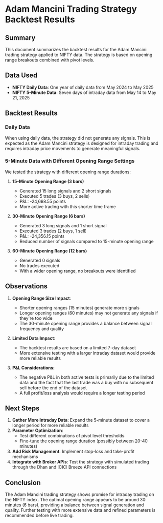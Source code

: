 # Adam Mancini Trading Strategy Backtest Results

## Summary

This document summarizes the backtest results for the Adam Mancini trading strategy applied to NIFTY data. The strategy is based on opening range breakouts combined with pivot levels.

## Data Used

- **NIFTY Daily Data**: One year of daily data from May 2024 to May 2025
- **NIFTY 5-Minute Data**: Seven days of intraday data from May 14 to May 21, 2025

## Backtest Results

### Daily Data

When using daily data, the strategy did not generate any signals. This is expected as the Adam Mancini strategy is designed for intraday trading and requires intraday price movements to generate meaningful signals.

### 5-Minute Data with Different Opening Range Settings

We tested the strategy with different opening range durations:

1. **15-Minute Opening Range (3 bars)**
   - Generated 15 long signals and 2 short signals
   - Executed 5 trades (3 buys, 2 sells)
   - P&L: -24,698.55 points
   - More active trading with this shorter time frame

2. **30-Minute Opening Range (6 bars)**
   - Generated 3 long signals and 1 short signal
   - Executed 3 trades (2 buys, 1 sell)
   - P&L: -24,356.15 points
   - Reduced number of signals compared to 15-minute opening range

3. **60-Minute Opening Range (12 bars)**
   - Generated 0 signals
   - No trades executed
   - With a wider opening range, no breakouts were identified

## Observations

1. **Opening Range Size Impact**: 
   - Shorter opening ranges (15 minutes) generate more signals
   - Longer opening ranges (60 minutes) may not generate any signals if they're too wide
   - The 30-minute opening range provides a balance between signal frequency and quality

2. **Limited Data Impact**:
   - The backtest results are based on a limited 7-day dataset
   - More extensive testing with a larger intraday dataset would provide more reliable results

3. **P&L Considerations**:
   - The negative P&L in both active tests is primarily due to the limited data and the fact that the last trade was a buy with no subsequent sell before the end of the dataset
   - A full profit/loss analysis would require a longer testing period

## Next Steps

1. **Gather More Intraday Data**: Expand the 5-minute dataset to cover a longer period for more reliable results
2. **Parameter Optimization**: 
   - Test different combinations of pivot level thresholds
   - Fine-tune the opening range duration (possibly between 20-40 minutes)
3. **Add Risk Management**: Implement stop-loss and take-profit mechanisms
4. **Integrate with Broker APIs**: Test the strategy with simulated trading through the Dhan and ICICI Breeze API connections

## Conclusion

The Adam Mancini trading strategy shows promise for intraday trading on the NIFTY index. The optimal opening range appears to be around 30 minutes (6 bars), providing a balance between signal generation and quality. Further testing with more extensive data and refined parameters is recommended before live trading.